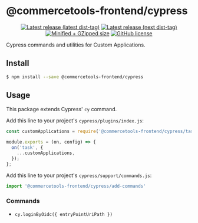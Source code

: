 # @commercetools-frontend/cypress

<p align="center">
  <a href="https://www.npmjs.com/package/@commercetools-frontend/cypress"><img src="https://badgen.net/npm/v/@commercetools-frontend/cypress" alt="Latest release (latest dist-tag)" /></a> <a href="https://www.npmjs.com/package/@commercetools-frontend/cypress"><img src="https://badgen.net/npm/v/@commercetools-frontend/cypress/next" alt="Latest release (next dist-tag)" /></a> <a href="https://bundlephobia.com/result?p=@commercetools-frontend/cypress"><img src="https://badgen.net/bundlephobia/minzip/@commercetools-frontend/cypress" alt="Minified + GZipped size" /></a> <a href="https://github.com/commercetools/merchant-center-application-kit/blob/master/LICENSE"><img src="https://badgen.net/github/license/commercetools/merchant-center-application-kit" alt="GitHub license" /></a>
</p>

Cypress commands and utilities for Custom Applications.

## Install

```bash
$ npm install --save @commercetools-frontend/cypress
```

## Usage

This package extends Cypress' `cy` command.

Add this line to your project's `cypress/plugins/index.js`:

```javascript
const customApplications = require('@commercetools-frontend/cypress/task');

module.exports = (on, config) => {
  on('task', {
    ...customApplications,
  });
};
```

Add this line to your project's `cypress/support/commands.js`:

```javascript
import '@commercetools-frontend/cypress/add-commands'
```

### Commands

* `cy.loginByOidc({ entryPointUriPath })`
